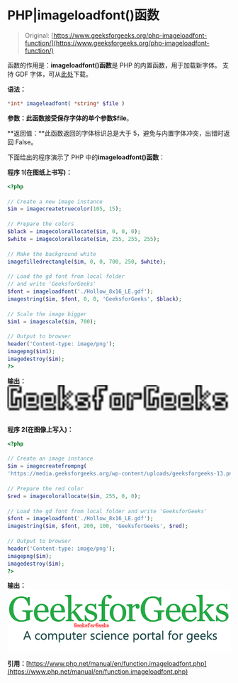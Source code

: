 # PHP|imageloadfont()函数

> Original: [https://www.geeksforgeeks.org/php-imageloadfont-function/](https://www.geeksforgeeks.org/php-imageloadfont-function/)

函数的作用是：**imageloadfont()函数**是 PHP 的内置函数，用于加载新字体。 支持 GDF 字体，可从[此处](http://www.danceswithferrets.org/lab/gdfs/)下载。

**语法：**

```php
*int* imageloadfont( *string* $file )
```

**参数：**此函数接受保存字体的单个参数**$file**。

**返回值：**此函数返回的字体标识总是大于 5，避免与内置字体冲突，出错时返回 False。

下面给出的程序演示了 PHP 中的**imageloadfont()函数**：

**程序 1(在图纸上书写)：**

```php
<?php

// Create a new image instance
$im = imagecreatetruecolor(105, 15);

// Prepare the colors
$black = imagecolorallocate($im, 0, 0, 0);
$white = imagecolorallocate($im, 255, 255, 255);

// Make the background white
imagefilledrectangle($im, 0, 0, 700, 250, $white);

// Load the gd font from local folder
// and write 'GeeksforGeeks'
$font = imageloadfont('./Hollow_8x16_LE.gdf');
imagestring($im, $font, 0, 0, 'GeeksforGeeks', $black);

// Scale the image bigger
$im1 = imagescale($im, 700);

// Output to browser
header('Content-type: image/png');
imagepng($im1);
imagedestroy($im);
?>
```

**输出：**
![](img/1cfd9a3bf798869715bf9613fc035f85.png)

**程序 2(在图像上写入)：**

```php
<?php

// Create an image instance
$im = imagecreatefrompng(
'https://media.geeksforgeeks.org/wp-content/uploads/geeksforgeeks-13.png');

// Prepare the red color
$red = imagecolorallocate($im, 255, 0, 0);

// Load the gd font from local folder and write 'GeeksforGeeks'
$font = imageloadfont('./Hollow_8x16_LE.gdf');
imagestring($im, $font, 200, 100, 'GeeksforGeeks', $red);

// Output to browser
header('Content-type: image/png');
imagepng($im);
imagedestroy($im);
?>
```

**输出：**
![](img/685d9571dbde7094ecced236a883daf8.png)

**引用：**[https://www.php.net/manual/en/function.imageloadfont.php](https://www.php.net/manual/en/function.imageloadfont.php)